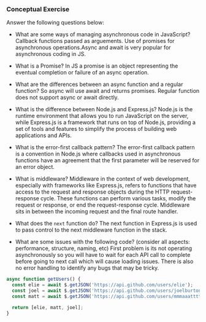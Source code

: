 ### Conceptual Exercise

Answer the following questions below:

- What are some ways of managing asynchronous code in JavaScript?
Callback functions passed as arguements. Use of promises for asynchronous operations.Async and await is very popular for asynchronous coding in JS.

- What is a Promise?
In JS a promise is an object representing the eventual completion or failure of an async operation.

- What are the differences between an async function and a regular function?
So async will use await and returns promises. Regular function does not support async or await directly.

- What is the difference between Node.js and Express.js?
Node.js is the runtime environment that allows you to run JavaScript on the server, while Express.js is a framework that runs on top of Node.js, providing a set of tools and features to simplify the process of building web applications and APIs.

- What is the error-first callback pattern?
The error-first callback pattern is a convention in Node.js where callbacks used in asynchronous functions have an agreement that the first parameter will be reserved for an error object.

- What is middleware?
Middleware in the context of web development, especially with frameworks like Express.js, refers to functions that have access to the request and response objects during the HTTP request-response cycle. These functions can perform various tasks, modify the request or response, or end the request-response cycle. Middleware sits in between the incoming request and the final route handler.

- What does the `next` function do?
The next function in Express.js is used to pass control to the next middleware function in the stack.

- What are some issues with the following code? (consider all aspects: performance, structure, naming, etc)
First problem is its not operating asynchronously so you will have to wait for each API call to complete before going to next call which will cause loading issues. There is also no error handling to identify any bugs that may be tricky.
```js
async function getUsers() {
  const elie = await $.getJSON('https://api.github.com/users/elie');
  const joel = await $.getJSON('https://api.github.com/users/joelburton');
  const matt = await $.getJSON('https://api.github.com/users/mmmaaatttttt');

  return [elie, matt, joel];
}
```
